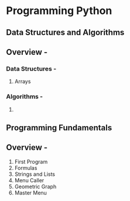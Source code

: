 # Programming Python

## Data Structures and Algorithms

## Overview -

### Data Structures - 
1. Arrays


### Algorithms -
1. 


## Programming Fundamentals

## Overview -

1. First Program
2. Formulas
3. Strings and Lists
4. Menu Caller
5. Geometric Graph
6. Master Menu
